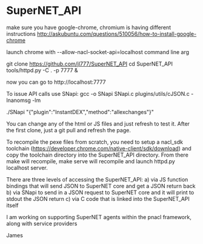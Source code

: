 # SuperNET_API

make sure you have google-chrome, chromium is having different instructions
http://askubuntu.com/questions/510056/how-to-install-google-chrome

launch chrome with  --allow-nacl-socket-api=localhost command line arg

git clone https://github.com/jl777/SuperNET_API
cd SuperNET_API
tools/httpd.py -C . -p 7777 &

now you can go to http://localhost:7777 

To issue API calls use SNapi:
gcc -o SNapi SNapi.c plugins/utils/cJSON.c -lnanomsg -lm

./SNapi "{\"plugin\":\"InstantDEX\",\"method\":\"allexchanges\"}"


You can change any of the html or JS files and just refresh to test it. After the first clone, just a git pull and refresh the page.

To recompile the pexe files from scratch, you need to setup a nacl_sdk toolchain (https://developer.chrome.com/native-client/sdk/download) and copy the toolchain directory into the SuperNET_API directory. From there make will recompile, make serve will recompile and launch httpd.py localhost server.

There are three levels of accessing the SuperNET_API:
	a) via JS function bindings that will send JSON to SuperNET core and get a JSON return back
	b) via SNapi to send in a JSON request to SuperNET core and it will print to stdout the JSON return
	c) via C code that is linked into the SuperNET_API itself

I am working on supporting SuperNET agents within the pnacl framework, along with service providers

James

